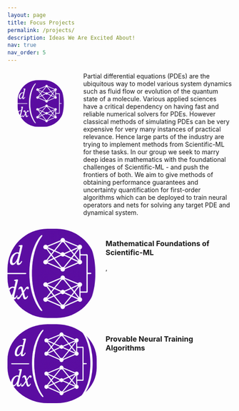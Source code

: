 ```yaml
---
layout: page
title: Focus Projects
permalink: /projects/
description: Ideas We Are Excited About!
nav: true
nav_order: 5
---
```



<!-- _pages/publications.md -->
<div style="display:flex;align-items;center; gap: 20px;">
<img src="/assets/img/finalized.png" alt="Publications Banner" style="width:150px; height:150px;transform: scale(0.7);border-radius: 45%; object-fit: cover;"/>
 <div>
     <p style="margin-top: 5px;"> 
     Partial differential equations (PDEs) are the ubiquitous way to model various system dynamics such as fluid flow or evolution of the quantum state of a molecule. Various applied sciences have a critical dependency on having fast and reliable numerical solvers for PDEs. However classical methods of simulating PDEs can be very expensive for very many instances of practical relevance. Hence large parts of the industry are trying to implement methods from Scientific-ML for these tasks. In our group we seek to marry deep ideas in mathematics with the foundational challenges of Scientific-ML - and push the frontiers of both. We aim to give methods of obtaining performance guarantees and uncertainty quantification for first-order algorithms which can be deployed to train neural operators and nets for solving any target PDE and dynamical system.
     </p>
  </div>
</div>

<div>
 <p>  </p>
</div>
<div>
 <p>  </p>
</div>
<!-- _pages/publications.md -->
<div style="display:flex;align-items;center; gap: 20px;">
<img src="/assets/img/finalized.png" alt="Publications Banner" style="width:200px; height:200px;border-radius: 45%; object-fit: cover;"/>
 <div>
  <h3> Mathematical Foundations of Scientific-ML</h3>
     <p style="margin-top: 5px;">, </p>
  </div>
</div>
<div>
 <p>  </p>
</div>

<!-- _pages/publications.md -->
<div style="display:flex;align-items;center; gap: 20px;">
<img src="/assets/img/finalized.png" alt="Publications Banner" style="width:200px; height:200px:auto;border-radius: 45%; object-fit: cover;"/>
 <div>
   <h3>  Provable Neural Training Algorithms </h3>
     <p style="margin-top: 5px;"> </p>
  </div>
</div>

